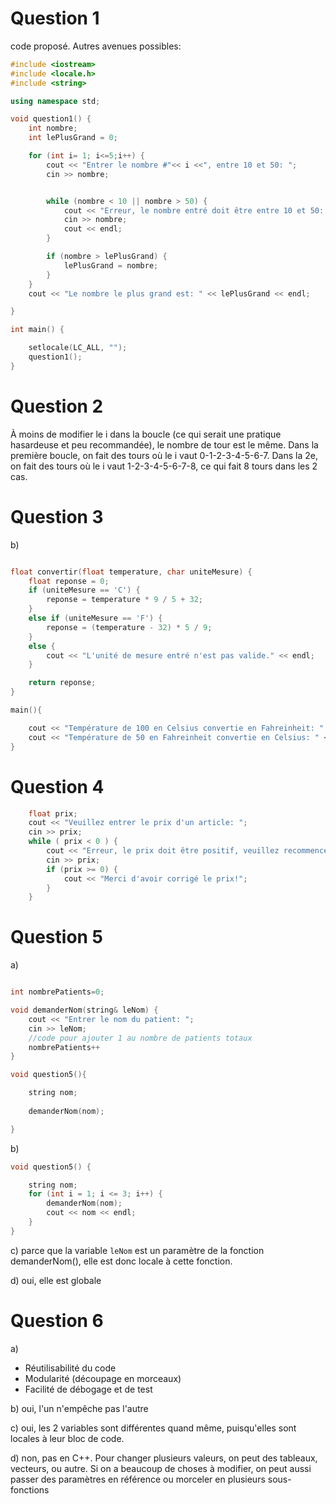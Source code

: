 # Question 1


code proposé. Autres avenues possibles:

```cpp
#include <iostream>
#include <locale.h>
#include <string>

using namespace std;

void question1() {
	int nombre;
	int lePlusGrand = 0;

	for (int i= 1; i<=5;i++) {
		cout << "Entrer le nombre #"<< i <<", entre 10 et 50: ";
		cin >> nombre;


		while (nombre < 10 || nombre > 50) {
			cout << "Erreur, le nombre entré doit être entre 10 et 50: ";
			cin >> nombre;
			cout << endl;
		}

		if (nombre > lePlusGrand) {
			lePlusGrand = nombre;
		}
	}
	cout << "Le nombre le plus grand est: " << lePlusGrand << endl;

}

int main() {

	setlocale(LC_ALL, "");
	question1();
}

```

# Question 2

À moins de modifier le i dans la boucle (ce qui serait une pratique hasardeuse et peu recommandée), le nombre de tour est le même. Dans la première boucle, on fait des tours où le i vaut 0-1-2-3-4-5-6-7. Dans la 2e, on fait des tours où le i vaut 1-2-3-4-5-6-7-8, ce qui fait 8 tours dans les 2 cas.

# Question 3
b)

```cpp

float convertir(float temperature, char uniteMesure) {
	float reponse = 0;
	if (uniteMesure == 'C') {
		reponse = temperature * 9 / 5 + 32;
	}
	else if (uniteMesure == 'F') {
		reponse = (temperature - 32) * 5 / 9;
	}
	else {
		cout << "L'unité de mesure entré n'est pas valide." << endl;
	}

	return reponse;
}

main(){

	cout << "Température de 100 en Celsius convertie en Fahreinheit: " << convertir(100, 'C') << "Fahreinheit"<< endl;
	cout << "Température de 50 en Fahreinheit convertie en Celsius: " << convertir(50, 'F') << "Celsius" << endl;
}
```

# Question 4

```cpp
	float prix;
	cout << "Veuillez entrer le prix d'un article: ";
	cin >> prix;
	while ( prix < 0 ) {
		cout << "Erreur, le prix doit être positif, veuillez recommencer:";
		cin >> prix;
		if (prix >= 0) {
			cout << "Merci d'avoir corrigé le prix!";
		}
	}
```

# Question 5

a)
```cpp

int nombrePatients=0;

void demanderNom(string& leNom) {
	cout << "Entrer le nom du patient: ";
	cin >> leNom;
    //code pour ajouter 1 au nombre de patients totaux
    nombrePatients++
}

void question5(){

    string nom;
    
    demanderNom(nom);

}
```

b)

```cpp
void question5() {

	string nom;
	for (int i = 1; i <= 3; i++) {
		demanderNom(nom);
		cout << nom << endl;
	}
}
```

c) parce que la variable `leNom` est un paramètre de la fonction demanderNom(), elle est donc locale à cette fonction.

d) oui, elle est globale

# Question 6
a) 
- Réutilisabilité du code
- Modularité (découpage en morceaux)
- Facilité de débogage et de test

b) oui, l'un n'empêche pas l'autre

c) oui, les 2 variables sont différentes quand même, puisqu'elles sont locales à leur bloc de code.

d) non, pas en C++. Pour changer plusieurs valeurs, on peut des tableaux, vecteurs, ou autre. Si on a beaucoup de choses à modifier, on peut aussi passer des paramètres en référence ou morceler en plusieurs sous-fonctions



